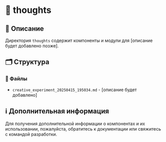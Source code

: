 # 📁 thoughts

## 📝 Описание
Директория `thoughts` содержит компоненты и модули для [описание будет добавлено позже].

## 🗂️ Структура

### 📄 Файлы

- `creative_experiment_20250415_195034.md` - [описание будет добавлено]

## ℹ️ Дополнительная информация

Для получения дополнительной информации о компонентах и их использовании, пожалуйста, обратитесь к документации или свяжитесь с командой разработки.
